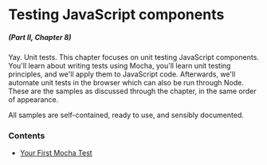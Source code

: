 # Testing JavaScript components

##### _(Part II, Chapter 8)_

Yay. Unit tests. This chapter focuses on unit testing JavaScript components. You'll learn about writing tests using Mocha, you'll learn unit testing principles, and we'll apply them to JavaScript code. Afterwards, we'll automate unit tests in the browser which can also be run through Node. These are the samples as discussed through the chapter, in the same order of appearance.

All samples are self-contained, ready to use, and sensibly documented.

### Contents

- [Your First Mocha Test](https://github.com/bevacqua/buildfirst/tree/master/ch08/01_your-first-mocha-test)
